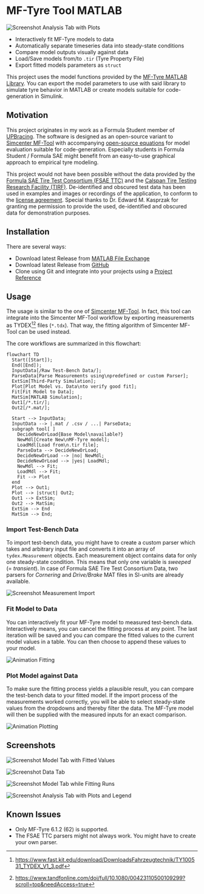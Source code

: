 # MF-Tyre Tool MATLAB

![Screenshot Analysis Tab with Plots](/doc/img/MFTyreTool_Screenshot_Plot.png)

- Interactively fit MF-Tyre models to data
- Automatically separate timeseries data into steady-state conditions
- Compare model outputs visually against data
- Load/Save models from/to `.tir` (Tyre Property File)
- Export fitted models parameters as `struct`

This project uses the model functions provided by the
[MF-Tyre MATLAB Library](https://github.com/teasit/mftyre-matlab-library).
You can export the model parameters to use with said library to simulate tyre behavior in
MATLAB or create models suitable for code-generation in Simulink.

## Motivation

This project originates in my work as a Formula Student member of
[UPBracing](https://formulastudent.uni-paderborn.de/).
The software is designed as an open-source variant to
[Simcenter MF-Tool](https://www.plm.automation.siemens.com/global/en/products/simulation-test/tire-simulation-testing.html)
with accompanying
[open-source equations](https://github.com/teasit/mftyre-matlab-library)
for model evaluation suitable for code-generation.
Especially students in Formula Student / Formula SAE might benefit from an easy-to-use
graphical approach to empirical tyre modeling.

This project would not have been possible without the data provided by the
[Formula SAE Tire Test Consortium (FSAE TTC)](https://www.millikenresearch.com/fsaettc.html)
and the
[Calspan Tire Testing Research Facility (TIRF)](https://calspan.com/automotive/fsae-ttc).
De-identified and obscured test data has been used in examples and images or recordings
of the application, to conform to the
[license agreement](https://www.millikenresearch.com/FSAE_TTC_agreement.pdf).
Special thanks to Dr. Edward M. Kasprzak for granting me permission to provide the used,
de-identified and obscured data for demonstration purposes.

## Installation

There are several ways:

- Download latest Release from [MATLAB File Exchange]()
- Download latest Release from [GitHub](https://github.com/teasit/mftyre-matlab-tool/releases)
- Clone using Git and integrate into your projects using a [Project Reference](https://de.mathworks.com/help/simulink/ug/add-or-remove-a-reference-to-another-project.html)

## Usage

The usage is similar to the one of
[Simcenter MF-Tool](https://www.plm.automation.siemens.com/global/en/products/simulation-test/tire-simulation-testing.html).
In fact, this tool can integrate into the Simcenter MF-Tool workflow by exporting measurements
as TYDEX[^TYDEX-KIT][^Paper-TNO] files (`*.tdx`).
That way, the fitting algorithm of Simcenter MF-Tool can be used instead.

The core workflows are summarized in this flowchart:

```mermaid
flowchart TD
  Start([Start]);
  End([End]);
  InputData[/Raw Test-Bench Data/];
  ParseData[Parse Measurements using\npredefined or custom Parser];
  ExtSim[Third-Party Simulation];
  Plot[Plot Model vs. Data\nto verify good fit];
  Fit[Fit Model to Data];
  MatSim[MATLAB Simulation];
  Out1[/*.tir/];
  Out2[/*.mat/];

  Start --> InputData;
  InputData --> |.mat / .csv / ...| ParseData;
  subgraph tool[ ]
    DecideNewOrLoad{Base Model\navailable?}
    NewMdl[Create New\nMF-Tyre model];
    LoadMdl[Load from\n.tir file];
    ParseData --> DecideNewOrLoad;
    DecideNewOrLoad --> |no| NewMdl;
    DecideNewOrLoad --> |yes| LoadMdl;
    NewMdl --> Fit;
    LoadMdl --> Fit;
    Fit --> Plot
  end
  Plot --> Out1;
  Plot --> |struct| Out2;
  Out1 --> ExtSim;
  Out2 --> MatSim;
  ExtSim --> End
  MatSim --> End;
```

[^TYDEX-KIT]: https://www.fast.kit.edu/download/DownloadsFahrzeugtechnik/TY100531_TYDEX_V1_3.pdf
[^Paper-TNO]: https://www.tandfonline.com/doi/full/10.1080/00423110500109299?scroll=top&needAccess=true

### Import Test-Bench Data

To import test-bench data, you might have to create a custom parser which takes and
arbitrary input file and converts it into an array of `tydex.Measurement` objects. Each
measurement object contains data for only one steady-state condition. This means that only
one variable is *sweeped* (= *transient*). In case of Formula SAE Tire Test Consortium Data,
two parsers for *Cornering* and *Drive/Brake* MAT files in SI-units are already available.

![Screenshot Measurement Import](doc/img/MFTyreTool_Screenshot_DataImport.png)

### Fit Model to Data

You can interactively fit your MF-Tyre model to measured test-bench data.
Interactively means, you can cancel the fitting process at any point. The last iteration
will be saved and you can compare the fitted values to the current model values in a
table. You can then choose to append these values to your model.

![Animation Fitting](doc/img/MFTyreTool_Animation_Fitting.gif)

### Plot Model against Data

To make sure the fitting process yields a plausible result, you can compare the test-bench
data to your fitted model. If the import process of the measurements worked correctly,
you will be able to select steady-state values from the dropdowns and thereby filter the
data. The MF-Tyre model will then be supplied with the measured inputs for an exact
comparison.

![Animation Plotting](doc/img/MFTyreTool_Animation_Plotting.gif)

## Screenshots

![Screenshot Model Tab with Fitted Values](/doc/img/MFTyreTool_Screenshot_ModelTabFitted.png)

![Screenshot Data Tab](/doc/img/MFTyreTool_Screenshot_DataTab.png)

![Screenshot Model Tab while Fitting Runs](/doc/img/MFTyreTool_Screenshot_Fitting.png)

![Screenshot Analysis Tab with Plots and Legend](/doc/img/MFTyreTool_Screenshot_PlotWithLegend.png)

## Known Issues

- Only MF-Tyre 6.1.2 (62) is supported.
- The FSAE TTC parsers might not always work. You might have to create your own parser.
